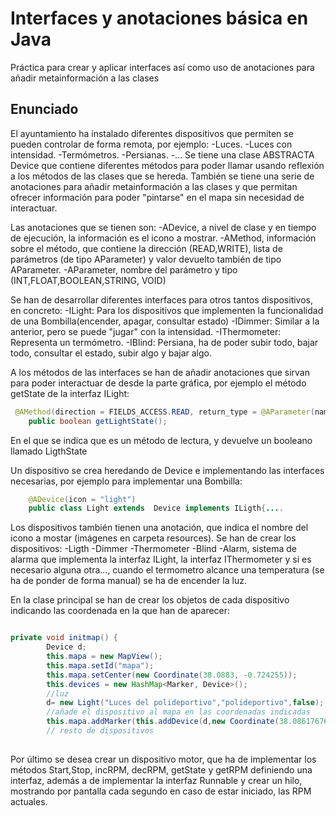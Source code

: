 
# Interfaces y anotaciones básica en Java

Práctica para crear y aplicar interfaces así como uso de anotaciones para añadir metainformación a las clases

## Enunciado


El ayuntamiento ha instalado diferentes dispositivos que permiten se pueden controlar de forma remota, por ejemplo:
    -Luces.
    -Luces con intensidad.
    -Termómetros.
    -Persianas.
    -...
Se tiene una clase ABSTRACTA Device que contiene diferentes métodos para poder llamar usando reflexión a los métodos de las clases que se hereda.
También se tiene una serie de anotaciones para añadir metainformación a las clases y que permitan ofrecer información para poder "pintarse" en el mapa sin necesidad de interactuar.

Las anotaciones que se tienen son:
    -ADevice, a nivel de clase y en tiempo de ejecución, la información es el icono a mostrar.
    -AMethod, información sobre el método, que contiene la dirección (READ,WRITE), lista de parámetros (de tipo AParameter) y valor devuelto también de tipo AParameter.
    -AParameter, nombre del parámetro y tipo (INT,FLOAT,BOOLEAN,STRING, VOID)

Se han de desarrollar diferentes interfaces para otros tantos dispositivos, en concreto:
    -ILight: Para los dispositivos que implementen la funcionalidad de una Bombilla(encender, apagar, consultar estado)
    -IDimmer: Similar a la anterior, pero se puede "jugar" con la intensidad.
    -IThermometer: Representa un termómetro.
    -IBlind: Persiana, ha de poder subir todo, bajar todo, consultar el estado, subir algo y bajar algo.

A los métodos de las interfaces se han de añadir anotaciones que sirvan para poder interactuar de desde la parte gráfica, por ejemplo el método getState de la interfaz ILight:
```java
 @AMethod(direction = FIELDS_ACCESS.READ, return_type = @AParameter(name="LigthState",type = AParameter.ParameterType.BOOLEAN))
    public boolean getLightState();
```
En el que se indica que es un método de lectura, y devuelve un booleano llamado LigthState

Un dispositivo se crea heredando de Device e implementando las interfaces necesarias, por ejemplo para implementar una Bombilla:

```java
    @ADevice(icon = "light")
    public class Light extends  Device implements ILigth{....
```
Los dispositivos también tienen una anotación, que indica el nombre del icono a mostar (imágenes en carpeta resources).
Se han de crear los dispositivos:
    -Ligth
    -Dimmer
    -Thermometer
    -Blind
    -Alarm, sistema de alarma que implementa la interfaz ILight, la interfaz IThermometer y si es necesario alguna otra..., cuando el termometro alcance una temperatura (se ha de ponder de forma manual) se ha de encender la luz.

En la clase principal se han de crear los objetos de cada dispositivo indicando las coordenada en la que han de aparecer:
```java

private void initmap() {
        Device d;
        this.mapa = new MapView();
        this.mapa.setId("mapa");
        this.mapa.setCenter(new Coordinate(38.0883, -0.724255));
        this.devices = new HashMap<Marker, Device>();
        //luz
        d= new Light("Luces del polideportivo","polideportivo",false);
        //añade el dispositivo al mapa en las coordenadas indicadas
        this.mapa.addMarker(this.addDevice(d,new Coordinate(38.08617676979483, -0.7176315683413612)));
        // resto de dispositivos
       
```
Por último se desea crear un dispositivo motor, que ha de implementar los métodos Start,Stop, incRPM, decRPM, getState y getRPM definiendo una interfaz, además a de implementar
la interfaz Runnable y crear un hilo, mostrando por pantalla cada segundo en caso de estar iniciado, las RPM actuales.